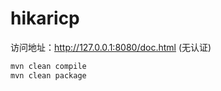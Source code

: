 # hikaricp

访问地址：http://127.0.0.1:8080/doc.html (无认证)

```bash
mvn clean compile
mvn clean package
```